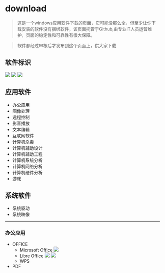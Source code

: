 # download
> 这是一个windows应用软件下载的页面，它可能没那么全，但至少让你下载安装的软件没有捆绑软件，该页面托管于Github,由专业IT人员运营维护，页面的稳定性和可靠性有很大保障。

> 软件都经过审核后才发布到这个页面上，供大家下载

## 软件标识
<img src = "https://img.shields.io/badge/免费-blue"  /> <img src = "https://img.shields.io/badge/付费-orange"  /> <img src = "https://img.shields.io/badge/开源-green"  /> 

## 应用软件
* 办公应用 
* 图像处理
* 远程控制
* 影音播放
* 文本编辑
* 互联网软件
* 计算机杀毒
* 计算机辅助设计
* 计算机辅助工程
* 计算机系统分析
* 计算机网络分析
* 计算机硬件分析
* 游戏

## 系统软件
* 系统驱动
* 系统映像

* * * 
### 办公应用
* OFFICE 
  * Microsoft Office <img src = "https://img.shields.io/badge/付费-orange"  />
  * Libre Office <img src = "https://img.shields.io/badge/付费-orange"  /> <img src = "https://img.shields.io/badge/开源-green"  />
  * WPS
* PDF
  
